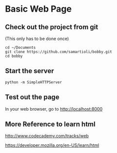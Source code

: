# Basic Web Page

## Check out the project from git
(This only has to be done once)

    cd ~/Documents
    git clone https://github.com/samartioli/bobby.git
    cd bobby

## Start the server

    python -m SimpleHTTPServer

## Test out the page

In your web browser, go to [http://localhost:8000](http://localhost:8000)

## More Reference to learn html

http://www.codecademy.com/tracks/web

https://developer.mozilla.org/en-US/learn/html

